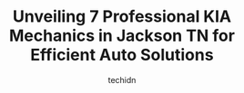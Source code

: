 ---
layout: ampstory
image: https://images.unsplash.com/photo-1630381796593-6b72c570dc43?ixlib=rb-4.0.3&ixid=MnwxMjA3fDB8MHxwaG90by1wYWdlfHx8fGVufDB8fHx8&auto=format&fit=crop&w=640&h=853&q=80
author: techidn
featured: false
description: Entrust your vehicle to the 7 best KIA Mechanic in Jackson TN, USA and experience the difference they can make. With their extensive knowledge, state-of-the-art facilities, and commitment to
title: Unveiling 7 Professional KIA Mechanics in Jackson TN for Efficient Auto Solutions
cover:
   title: Unveiling 7 Professional KIA Mechanics in Jackson TN for Efficient Auto Solutions
   subtitle: Rickpate
   background: https://images.unsplash.com/photo-1630381796593-6b72c570dc43?ixlib=rb-4.0.3&ixid=MnwxMjA3fDB8MHxwaG90by1wYWdlfHx8fGVufDB8fHx8&auto=format&fit=crop&w=640&h=853&q=80

pages: 
 - layout: thirds
   top: <h1>#1 Carlock Nissan of Jackson</h1>
   bottom: "<p>After dealing with other dealerships. It was a pleasure to meet Cristina Morris. Shes able to answer every question and knows her product of what shes selling to th</p>"
   background: https://www.knot35.com/toplist/wp-content/uploads/2023/06/best-kia-mechanic-1-in-jackson-tn-1685842178.jpeg
   backgroundblur: true
 - layout: thirds
   top: <h1>#2 KBs Auto Service Center</h1>
   bottom: "<p>3883 US-45 BYP, Jackson, TN 38305, United States</p>"
   background: https://www.knot35.com/toplist/wp-content/uploads/2023/06/best-kia-mechanic-2-in-jackson-tn-1685842179.png
   cta:
      link: https://www.knot35.com/toplist/unveiling-7-professional-kia-mechanics-in-jackson-tn-for-efficient-auto-solutions/
      text: Unveiling 7 Professional KIA Mechanics in Jackson TN for Efficient Auto Solutions
 - layout: thirds
   top: <h1>#3 American Car Center</h1>
   bottom: "<p>1030 US-45 BYP, Jackson, TN 38301, United States</p>"
   background: https://www.knot35.com/toplist/wp-content/uploads/2023/06/best-kia-mechanic-3-in-jackson-tn-1685842180.jpeg
   cta:
      link: https://www.knot35.com/toplist/unveiling-7-professional-kia-mechanics-in-jackson-tn-for-efficient-auto-solutions/
      text: Unveiling 7 Professional KIA Mechanics in Jackson TN for Efficient Auto Solutions
 - layout: thirds
   top: <h1>#4 Old Hickory Car Care Center</h1>
   bottom: "<p>1000 Old Hickory Blvd, Jackson, TN 38305, United States</p>"
   background: https://images.unsplash.com/photo-1608501821300-4f99e58bba77?ixlib=rb-4.0.3&ixid=MnwxMjA3fDB8MHxwaG90by1wYWdlfHx8fGVufDB8fHx8&auto=format&fit=crop&w=640&h=853&q=80
   cta:
      link: https://www.knot35.com/toplist/unveiling-7-professional-kia-mechanics-in-jackson-tn-for-efficient-auto-solutions/
      text: Unveiling 7 Professional KIA Mechanics in Jackson TN for Efficient Auto Solutions
 - layout: thirds
   top: <h1>#5 Northside Auto Service</h1>
   bottom: "<p>3780 US-45, Jackson, TN 38305, United States</p>"
   background: https://images.unsplash.com/photo-1567360425618-1594206637d2?ixlib=rb-4.0.3&ixid=MnwxMjA3fDB8MHxwaG90by1wYWdlfHx8fGVufDB8fHx8&auto=format&fit=crop&w=640&h=853&q=80
   cta:
      link: https://www.knot35.com/toplist/unveiling-7-professional-kia-mechanics-in-jackson-tn-for-efficient-auto-solutions/
      text: Unveiling 7 Professional KIA Mechanics in Jackson TN for Efficient Auto Solutions
 - layout: thirds
   top: <h1>#6 Serra Kia of Jackson</h1>
   bottom: "<p>175 Stonebridge Blvd, Jackson, TN 38305, United States</p>"
   background: https://images.unsplash.com/photo-1541356665065-22676f35dd40?ixlib=rb-4.0.3&ixid=MnwxMjA3fDB8MHxwaG90by1wYWdlfHx8fGVufDB8fHx8&auto=format&fit=crop&w=640&h=853&q=80
   cta:
      link: https://www.knot35.com/toplist/unveiling-7-professional-kia-mechanics-in-jackson-tn-for-efficient-auto-solutions/
      text: Unveiling 7 Professional KIA Mechanics in Jackson TN for Efficient Auto Solutions
 - layout: thirds
   top: <h1>#7 American Motors of Jackson</h1>
   bottom: "<p>2282 N Highland Ave, Jackson, TN 38305, United States</p>"
   background: https://images.unsplash.com/photo-1531169509526-f8f1fdaa4a67?ixlib=rb-4.0.3&ixid=MnwxMjA3fDB8MHxwaG90by1wYWdlfHx8fGVufDB8fHx8&auto=format&fit=crop&w=640&h=853&q=80
   cta:
      link: https://www.knot35.com/toplist/unveiling-7-professional-kia-mechanics-in-jackson-tn-for-efficient-auto-solutions/
      text: Unveiling 7 Professional KIA Mechanics in Jackson TN for Efficient Auto Solutions
 - layout: thirds
   middle: Continue reading...
   background: https://images.unsplash.com/photo-1615749413727-825b59a857b5?ixlib=rb-4.0.3&ixid=MnwxMjA3fDB8MHxwaG90by1wYWdlfHx8fGVufDB8fHx8&auto=format&fit=crop&w=640&h=853&q=80
   cta:
      link: https://www.knot35.com/toplist/unveiling-7-professional-kia-mechanics-in-jackson-tn-for-efficient-auto-solutions/
      text: Unveiling 7 Professional KIA Mechanics in Jackson TN for Efficient Auto Solutions
      
---